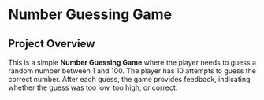 <html>
  <head></head>
  <body>
     <h1>Number Guessing Game</h1>    
    <h2>Project Overview</h2>
    <p>This is a simple <strong>Number Guessing Game</strong> where the player needs to guess a random number between 1 and 100. The player has 10 attempts to guess the correct number. After each guess, the game provides feedback, indicating whether the guess was too low, too high, or correct.</p>
  </body>
</html>
